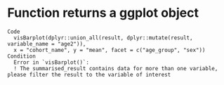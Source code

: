 # Function returns a ggplot object

    Code
      visBarplot(dplyr::union_all(result, dplyr::mutate(result, variable_name = "age2")),
      x = "cohort_name", y = "mean", facet = c("age_group", "sex"))
    Condition
      Error in `visBarplot()`:
      ! The summarised_result contains data for more than one variable, please filter the result to the variable of interest

